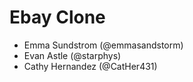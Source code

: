 # Ebay Clone
- Emma Sundstrom (@emmasandstorm)
- Evan Astle (@starphys)
- Cathy Hernandez (@CatHer431)
